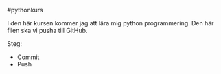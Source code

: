 #pythonkurs

I den här kursen kommer jag att lära mig python programmering. Den här filen ska vi pusha till GitHub.

Steg: 
- Commit
- Push
